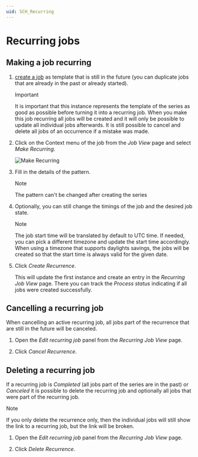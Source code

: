 ```yaml
---
uid: SCH_Recurring
---
```


# Recurring jobs

## Making a job recurring

1. [create a job](xref:SCG_Create_Job) as template that is still in the future (you can duplicate jobs that are already in the past or already started).

   > [!IMPORTANT]
   > It is important that this instance represents the template of the series as good as possible before turning it into a recurring job. When you make this job recurring all jobs will be created and it will only be possible to update all individual jobs afterwards. It is still possible to cancel and delete all jobs of an occurrence if a mistake was made.

1. Click on the Context menu of the job from the *Job View* page and select *Make Recurring*.

   ![Make Recurring](~/solutions/images/Scheduling_Make_Recurring.png)

1. Fill in the details of the pattern.

   > [!NOTE]
   > The pattern can't be changed after creating the series

1. Optionally, you can still change the timings of the job and the desired job state.

   > [!NOTE]
   > The job start time will be translated by default to UTC time. If needed, you can pick a different timezone and update the start time accordingly. When using a timezone that supports daylights savings, the jobs will be created so that the start time is always valid for the given date.

1. Click *Create Recurrence*.

   This will update the first instance and create an entry in the *Recurring Job View* page. There you can track the *Process status* indicating if all jobs were created successfully.

## Cancelling a recurring job

When cancelling an active recurring job, all jobs part of the recurrence that are still in the future will be canceled.

1. Open the *Edit recurring job* panel from the *Recurring Job View* page.

1. Click *Cancel Recurrence*.

## Deleting a recurring job

If a recurring job is *Completed* (all jobs part of the series are in the past) or *Canceled* it is possible to delete the recurring job and optionally all jobs that were part of the recurring job.

   > [!NOTE]
   > If you only delete the recurrence only, then the individual jobs will still show the link to a recurring job, but the link will be broken.

1. Open the *Edit recurring job* panel from the *Recurring Job View* page.

1. Click *Delete Recurrence*.

